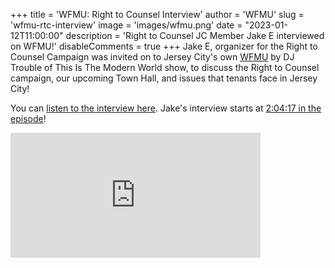 +++
title = 'WFMU: Right to Counsel Interview'
author = 'WFMU'
slug = 'wfmu-rtc-interview'
image = 'images/wfmu.png'
date = "2023-01-12T11:00:00"
description = 'Right to Counsel JC Member Jake E interviewed on WFMU!'
disableComments = true
+++
Jake E, organizer for the Right to Counsel Campaign was invited on to
Jersey City's own [WFMU](https://wfmu.org) by DJ Trouble of This Is The Modern
World show, to discuss the Right to Counsel campaign, our upcoming
Town Hall, and issues that tenants face in Jersey City!

You can [listen to the interview
here](https://www.wfmu.org/playlists/shows/123630). Jake's interview starts at
[2:04:17 in the
episode](https://www.wfmu.org/flashplayer.php?version=3&show=123630&archive=229470&starttime=2:04:17)!

<iframe
src='https://wfmu.org/archiveplayer/?show=123630&archive=229470&starttime=02:04:17' style='border:0; width:400px; height:200px;'></iframe>
